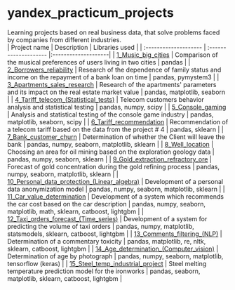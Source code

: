 # yandex_practicum_projects
Learning projects based on real business data, that solve problems faced by companies from different industries.  
| Project name | Description | Libraries used |
| :-------------------- | :-------------------- |:--------------------|
| [1_Music_big_cities](https://github.com/DaryaShaban/yandex_practicum_projects/tree/main/Data_analysis/01_music_big_cities) | Comparison of the musical preferences of users living in two cities | pandas |
| [2_Borrowers_reliability](https://github.com/DaryaShaban/yandex_practicum_projects/tree/main/Data_analysis/02_borrowers_reliability) | Research of the dependence of family status and income on the repayment of a bank loan on time | pandas, pymystem3 |
| [3_Apartments_sales_research](https://github.com/DaryaShaban/yandex_practicum_projects/tree/main/Data_analysis/03_apartments_sales_research) | Research of the apartments' parameters and its impact on the real estate market value | pandas, matplotlib, seaborn |
| [4_Tariff_telecom_(Statistical_tests)](https://github.com/DaryaShaban/yandex_practicum_projects/tree/main/Data_analysis/04_tariff_telecom_Statistical_tests) | Telecom customers behavior analysis and statistical testing | pandas, numpy, scipy |
| [5_Console_gaming](https://github.com/DaryaShaban/yandex_practicum_projects/tree/main/Data_analysis/05_console_gaming) | Analysis and statistical testing of the console game industry | pandas, matplotlib, seaborn, scipy |
| [6_Tariff_recommendation](https://github.com/DaryaShaban/yandex_practicum_projects/tree/main/Machine_learning/06_tariff_recommendation) | Recommendation of a telecom tariff based on the data from the project # 4 | pandas, sklearn |
| [7_Bank_customer_churn](https://github.com/DaryaShaban/yandex_practicum_projects/tree/main/Machine_learning/07_bank_customer_churn) | Determination of whether the Client will leave the bank | pandas, numpy, seaborn, matplotlib, sklearn |
| [8_Well_location](https://github.com/DaryaShaban/yandex_practicum_projects/tree/main/Machine_learning/08_well_location) | Choosing an area for oil mining based on the exploration geology data | pandas, numpy, seaborn, sklearn |
| [9_Gold_extraction_refractory_ore](https://github.com/DaryaShaban/yandex_practicum_projects/tree/main/Machine_learning/09_gold_extraction_refractory_ore) | Forecast of gold concentration during the gold refining process | pandas, numpy, seaborn, matplotlib, sklearn |
| [10_Personal_data_protection_(Linear_algebra)](https://github.com/DaryaShaban/yandex_practicum_projects/tree/main/Machine_learning/10_personal_data_protection_Linear_algebra) | Development of a personal data anonymization model | pandas, numpy, seaborn, matplotlib, sklearn |
| [11_Car_value_determination](https://github.com/DaryaShaban/yandex_practicum_projects/tree/main/Machine_learning/11_car_value_determination) | Development of a system which recommends the car cost based on the car description | pandas, numpy, seaborn, matplotlib, math, sklearn, catboost, lightgbm |
| [12_Taxi_orders_forecast_(Time_series)](https://github.com/DaryaShaban/yandex_practicum_projects/tree/main/Machine_learning/12_taxi_orders_forecast_Time_series) | Development of a system for predicting the volume of taxi orders | pandas, numpy, matplotlib, statsmodels, sklearn, catboost, lightgbm |
| [13_Comments_filtering_(NLP)](https://github.com/DaryaShaban/yandex_practicum_projects/tree/main/Machine_learning/13_comments_filtering_NLP) | Determination of a commentary toxicity | pandas, matplotlib, re, nltk, sklearn, catboost, lightgbm |
| [14_Age_determination_(Computer_vision)](https://github.com/DaryaShaban/yandex_practicum_projects/tree/main/Machine_learning/14_age_determination_Computer_vision) | Determination of age by photograph | pandas, numpy, seaborn, matplotlib, tensorflow (keras) |
| [15_Steel_temp_industrial_project](https://github.com/DaryaShaban/yandex_practicum_projects/tree/main/Machine_learning/15_steel_temp_industrial_project) | Steel melting temperature prediction model for the ironworks | pandas, seaborn, matplotlib, sklearn, catboost, lightgbm |

